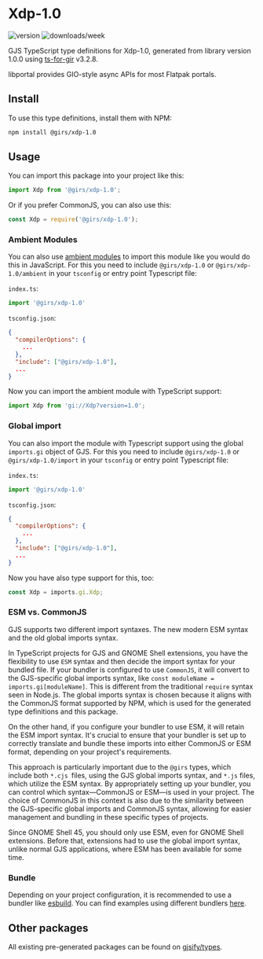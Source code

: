 
# Xdp-1.0

![version](https://img.shields.io/npm/v/@girs/xdp-1.0)
![downloads/week](https://img.shields.io/npm/dw/@girs/xdp-1.0)


GJS TypeScript type definitions for Xdp-1.0, generated from library version 1.0.0 using [ts-for-gir](https://github.com/gjsify/ts-for-gir) v3.2.8.

libportal provides GIO-style async APIs for most Flatpak portals.

## Install

To use this type definitions, install them with NPM:
```bash
npm install @girs/xdp-1.0
```

## Usage

You can import this package into your project like this:
```ts
import Xdp from '@girs/xdp-1.0';
```

Or if you prefer CommonJS, you can also use this:
```ts
const Xdp = require('@girs/xdp-1.0');
```

### Ambient Modules

You can also use [ambient modules](https://github.com/gjsify/ts-for-gir/tree/main/packages/cli#ambient-modules) to import this module like you would do this in JavaScript.
For this you need to include `@girs/xdp-1.0` or `@girs/xdp-1.0/ambient` in your `tsconfig` or entry point Typescript file:

`index.ts`:
```ts
import '@girs/xdp-1.0'
```

`tsconfig.json`:
```json
{
  "compilerOptions": {
    ...
  },
  "include": ["@girs/xdp-1.0"],
  ...
}
```

Now you can import the ambient module with TypeScript support: 

```ts
import Xdp from 'gi://Xdp?version=1.0';
```

### Global import

You can also import the module with Typescript support using the global `imports.gi` object of GJS.
For this you need to include `@girs/xdp-1.0` or `@girs/xdp-1.0/import` in your `tsconfig` or entry point Typescript file:

`index.ts`:
```ts
import '@girs/xdp-1.0'
```

`tsconfig.json`:
```json
{
  "compilerOptions": {
    ...
  },
  "include": ["@girs/xdp-1.0"],
  ...
}
```

Now you have also type support for this, too:

```ts
const Xdp = imports.gi.Xdp;
```


### ESM vs. CommonJS

GJS supports two different import syntaxes. The new modern ESM syntax and the old global imports syntax.

In TypeScript projects for GJS and GNOME Shell extensions, you have the flexibility to use `ESM` syntax and then decide the import syntax for your bundled file. If your bundler is configured to use `CommonJS`, it will convert to the GJS-specific global imports syntax, like `const moduleName = imports.gi[moduleName]`. This is different from the traditional `require` syntax seen in Node.js. The global imports syntax is chosen because it aligns with the CommonJS format supported by NPM, which is used for the generated type definitions and this package.

On the other hand, if you configure your bundler to use ESM, it will retain the ESM import syntax. It's crucial to ensure that your bundler is set up to correctly translate and bundle these imports into either CommonJS or ESM format, depending on your project's requirements.

This approach is particularly important due to the `@girs` types, which include both `*.cjs `files, using the GJS global imports syntax, and `*.js` files, which utilize the ESM syntax. By appropriately setting up your bundler, you can control which syntax—CommonJS or ESM—is used in your project. The choice of CommonJS in this context is also due to the similarity between the GJS-specific global imports and CommonJS syntax, allowing for easier management and bundling in these specific types of projects.

Since GNOME Shell 45, you should only use ESM, even for GNOME Shell extensions. Before that, extensions had to use the global import syntax, unlike normal GJS applications, where ESM has been available for some time.

### Bundle

Depending on your project configuration, it is recommended to use a bundler like [esbuild](https://esbuild.github.io/). You can find examples using different bundlers [here](https://github.com/gjsify/ts-for-gir/tree/main/examples).

## Other packages

All existing pre-generated packages can be found on [gjsify/types](https://github.com/gjsify/types).

